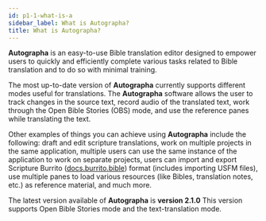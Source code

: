 ```yaml
---
id: p1-1-what-is-a
sidebar_label: What is Autographa?
title: What is Autographa?
---
```


**Autographa** is an easy-to-use Bible translation editor designed to empower users to quickly and efficiently complete various tasks related to Bible translation and to do so with minimal training.

The most up-to-date version of **Autographa** currently supports different modes useful for translations. The **Autographa** software allows the user to track changes in the source text, record audio of the translated text, work through the Open Bible Stories (OBS) mode, and use the reference panes while translating the text. 

Other examples of things you can achieve using **Autographa** include the following: draft and edit scripture translations, work on multiple projects in the same application, multiple users can use the same instance of the application to work on separate projects, users can import and export Scripture Burrito ([docs.burrito.bible](https://docs.burrito.bible/)) format (includes importing USFM files), use multiple panes to load various resources (like Bibles, translation notes, etc.) as reference material, and much more. 

The latest version available of **Autographa** is **version 2.1.0** This version supports Open Bible Stories mode and the text-translation mode.
